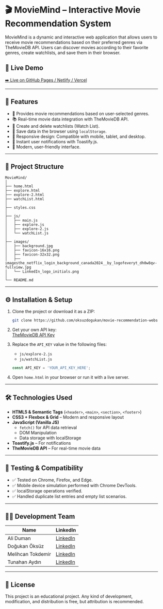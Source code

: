 # 🎬 MovieMind – Interactive Movie Recommendation System  


MovieMind is a dynamic and interactive web application that allows users to receive movie recommendations based on their preferred genres via TheMovieDB API. Users can discover movies according to their favorite genres, create watchlists, and save them in their browser.  

## 🔗 Live Demo  

[➡️ Live on GitHub Pages / Netlify / Vercel](https://movierecommendationwebsite.netlify.app/)  

---  

## 📌 Features  

- 🎯 Provides movie recommendations based on user-selected genres.  
- 📚 Real-time movie data integration with TheMovieDB API.  
- 📝 Create and delete watchlists (Watch List).  
- 💾 Save data in the browser using `localStorage`.  
- 📱 Responsive design: Compatible with mobile, tablet, and desktop.  
- 🔔 Instant user notifications with Toastify.js.  
- 🧭 Modern, user-friendly interface.  

---  

## 📂 Project Structure  

```
MovieMind/  
│  
├── home.html  
├── explore.html  
├── explore-2.html  
├── watchList.html  
│  
├── styles.css  
│  
├── js/  
│   ├── main.js  
│   ├── explore.js  
│   ├── explore-2.js  
│   └── watchList.js  
│  
├── images/  
│   ├── background.jpg  
│   ├── favicon-16x16.png  
│   ├── favicon-32x32.png  
│   ├── imagesthe_netflix_login_background_canada2024__by_logofeveryt_dh0w8qv-fullview.jpg  
│   └── LinkedIn_logo_initials.png  
│  
└── README.md  
```  

---  

## ⚙️ Installation & Setup  

1. Clone the project or download it as a ZIP:  
   ```bash  
   git clone https://github.com/oksuzdogukan/movie-recommendation-website  
   ```  

2. Get your own API key:  
   [TheMovieDB API Key](https://www.themoviedb.org/settings/api)  

3. Replace the `API_KEY` value in the following files:  
   - `js/explore-2.js`  
   - `js/watchList.js`  

   ```javascript  
   const API_KEY = 'YOUR_API_KEY_HERE';  
   ```  

4. Open `home.html` in your browser or run it with a live server.  

---  

## 🛠️ Technologies Used  

- **HTML5 & Semantic Tags** (`<header>`, `<main>`, `<section>`, `<footer>`)  
- **CSS3 + Flexbox & Grid** – Modern and responsive layout  
- **JavaScript (Vanilla JS)**  
  - `fetch()` for API data retrieval  
  - DOM Manipulation  
  - Data storage with localStorage  
- **Toastify.js** – For notifications  
- **TheMovieDB API** – For real-time movie data  

---  

## 🧪 Testing & Compatibility  

- ✅ Tested on Chrome, Firefox, and Edge.  
- ✅ Mobile device simulation performed with Chrome DevTools.  
- ✅ localStorage operations verified.  
- ✅ Handled duplicate list entries and empty list scenarios.  

---  

## 👨‍💻 Development Team  

| Name              | LinkedIn                                               |  
|-------------------|--------------------------------------------------------|  
| Ali Duman         | [LinkedIn](https://www.linkedin.com/in/ali-duman-062952293/)  |  
| Doğukan Öksüz     | [LinkedIn](https://www.linkedin.com/in/do%C4%9Fukan-%C3%B6ks%C3%BCz-144377237/) |  
| Melihcan Tokdemir | [LinkedIn](https://www.linkedin.com/in/melihcan-tokdemir-6a8905330/) |  
| Tunahan Aydın     | [LinkedIn](https://www.linkedin.com/in/tunahan-aydin-388628365/) |  

---  

## 📄 License  

This project is an educational project. Any kind of development, modification, and distribution is free, but attribution is recommended.
